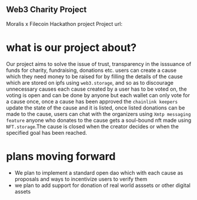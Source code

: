 
## Web3 Charity Project
Moralis x Filecoin Hackathon project
Project url: 

# what is our project about?
 Our project aims to solve the issue of trust, transparency in the isssuance of funds for charity, fundraising, donations etc.
 users can create a cause which they need money to be raised for by filling the details of the cause which are stored on ipfs using `web3.storage`, and so as to discourage unnecessary causes each cause created by a user has to be voted 
 on, the voting is open and can be done by anyone but each wallet can only vote for a cause once, once a cause has been approved the `chainlink keepers`
 update the state of the cause and it is listed, once listed donations can be made to the cause, users can chat with the organizers using `Xmtp messaging
feature` anyone who donates to the cause gets a soul-bound nft made using `NFT.storage`.The cause is closed when the creator decides or when the specified goal has been reached.

# plans moving forward
  * We plan to implement a standard open dao which with each cause as proposals and ways to incentivize users to verify them
  * we plan to add support for donation of real world asssets or other digital assets
  
  ## 
  


